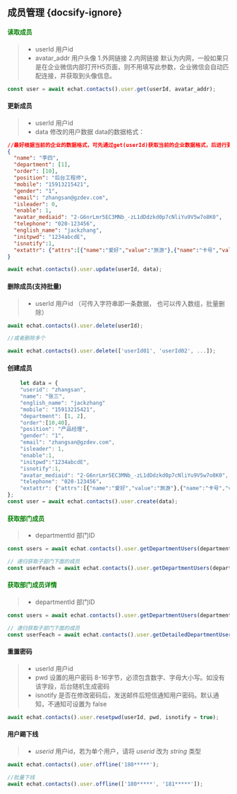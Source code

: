 ## 成员管理 {docsify-ignore}


#### <span style="color: green">读取成员</span>

> - userId 用户id
> - avatar_addr 用户头像 1.外网链接 2.内网链接 默认为内网，一般如果只是在企业微信内部打开H5页面，则不用填写此参数，企业微信会自动匹配连接，并获取到头像信息。

```js
const user = await echat.contacts().user.get(userId, avatar_addr);
```
#### 更新成员
> - userId 用户id
> - data 修改的用户数据
 data的数据格式：

 ```json
 //最好根据当前的企业的数据格式，可先通过get(userId)获取当前的企业数据格式，后进行更新。
 {
   "name": "李四",
   "department": [1],
   "order": [10],
   "position": "后台工程师",
   "mobile": "15913215421",
   "gender": "1",
   "email": "zhangsan@gzdev.com",
   "isleader": 0,
   "enable": 1,
   "avatar_mediaid": "2-G6nrLmr5EC3MNb_-zL1dDdzkd0p7cNliYu9V5w7o8K0",
   "telephone": "020-123456",
   "english_name": "jackzhang",
   "initpwd": "1234abcdE",
   "isnotify":1,
   "extattr": {"attrs":[{"name":"爱好","value":"旅游"},{"name":"卡号","value":"1234567234"}]}
 }

 ```

```js
await echat.contacts().user.update(userId, data);
```
#### 删除成员(支持批量)

> - userId 用户id （可传入字符串即一条数据， 也可以传入数组，批量删除）
```js
await echat.contacts().user.delete(userId);

//或者删除多个

await echat.contacts().user.delete(['userId01', 'userId02', ...]);

```
#### 创建成员

```javascript
    let data = {
    "userid": "zhangsan",
    "name": "张三",
    "english_name": "jackzhang"
    "mobile": "15913215421",
    "department": [1, 2],
    "order":[10,40],
    "position": "产品经理",
    "gender": "1",
    "email": "zhangsan@gzdev.com",
    "isleader": 1,
    "enable":1,
    "initpwd":"1234abcdE",
    "isnotify":1,
    "avatar_mediaid": "2-G6nrLmr5EC3MNb_-zL1dDdzkd0p7cNliYu9V5w7o8K0",
    "telephone": "020-123456"，
    "extattr": {"attrs":[{"name":"爱好","value":"旅游"},{"name":"卡号","value":"1234567234"}]}
};
const user = await echat.contacts().user.create(data);
```

#### <span style="color: green">获取部门成员</span>

> - departmentId 部门ID

```js
const users = await echat.contacts().user.getDepartmentUsers(departmentId);

// 递归获取子部门下面的成员
const userFeach = await echat.contacts().user.getDepartmentUsers(departmentId, true);
```
#### <span style="color: green">获取部门成员详情</span>
> - departmentId 部门ID

```js
const users = await echat.contacts().user.getDepartmentUsers(departmentId);

// 递归获取子部门下面的成员
const userFeach = await echat.contacts().user.getDetailedDepartmentUsers(departmentId, true);
```
#### 重置密码

> - userId 用户id
> - pwd 设置的用户密码 8-16字节，必须包含数字、字母大小写。如没有该字段，后台随机生成密码
> - isnotify 是否在修改密码后，发送邮件后短信通知用户密码。默认通知，不通知可设置为 false  

```js
await echat.contacts().user.resetpwd(userId, pwd, isnotify = true);
```
#### 用户踢下线

> - *userid* 用户id，若为单个用户，请将 *userid* 改为 *string* 类型

```js
await echat.contacts().user.offline('180*****');

//批量下线
await echat.contacts().user.offline(['180*****', '181*****']);
```
